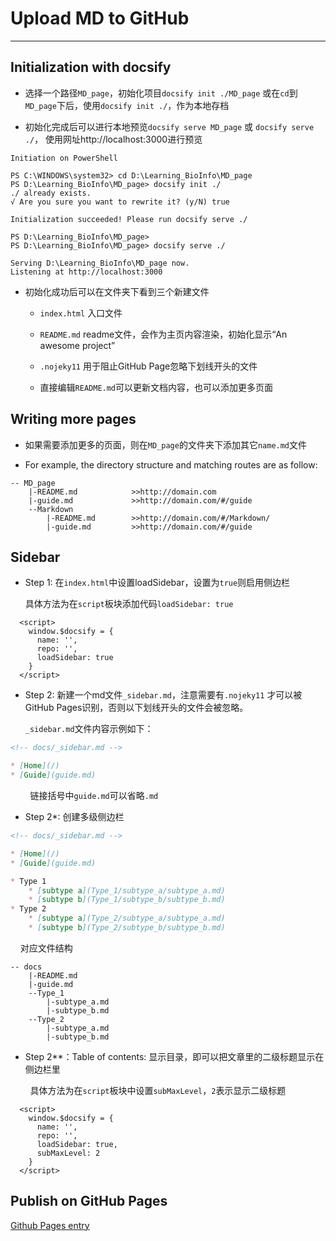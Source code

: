 # Upload MD to GitHub

---

## Initialization with docsify

- 选择一个路径`MD_page`，初始化项目`docsify init ./MD_page` 或在`cd`到`MD_page`下后，使用`docsify init ./`，作为本地存档  

- 初始化完成后可以进行本地预览`docsify serve MD_page` 或 `docsify serve ./`， 使用网址http://localhost:3000进行预览

```Terminal
Initiation on PowerShell

PS C:\WINDOWS\system32> cd D:\Learning_BioInfo\MD_page
PS D:\Learning_BioInfo\MD_page> docsify init ./
./ already exists.
√ Are you sure you want to rewrite it? (y/N) true

Initialization succeeded! Please run docsify serve ./

PS D:\Learning_BioInfo\MD_page>
PS D:\Learning_BioInfo\MD_page> docsify serve ./

Serving D:\Learning_BioInfo\MD_page now.
Listening at http://localhost:3000
```

- 初始化成功后可以在文件夹下看到三个新建文件
  
  - `index.html`  入口文件
  
  - `README.md`  readme文件，会作为主页内容渲染，初始化显示“An awesome project”
  
  - `.nojeky11`  用于阻止GitHub Page忽略下划线开头的文件
  
  - 直接编辑`README.md`可以更新文档内容，也可以添加更多页面

## Writing more pages

- 如果需要添加更多的页面，则在`MD_page`的文件夹下添加其它`name.md`文件

- For example, the directory structure and matching routes are as follow:

```
-- MD_page
    |-README.md            >>http://domain.com
    |-guide.md             >>http://domain.com/#/guide
    --Markdown
        |-README.md        >>http://domain.com/#/Markdown/
        |-guide.md         >>http://domain.com/#/guide
```

## Sidebar

- Step 1: 在`index.html`中设置loadSidebar，设置为`true`则启用侧边栏
  
  具体方法为在`script`板块添加代码`loadSidebar: true`

```
  <script>
    window.$docsify = {
      name: '',
      repo: '',
      loadSidebar: true
    }
  </script>
```

- Step 2: 新建一个md文件`_sidebar.md`，注意需要有`.nojeky11` 才可以被GitHub Pages识别，否则以下划线开头的文件会被忽略。
  
  `_sidebar.md`文件内容示例如下：

```markdown
<!-- docs/_sidebar.md -->

* [Home](/)
* [Guide](guide.md)
```

        链接括号中`guide.md`可以省略`.md`

- Step 2*: 创建多级侧边栏

```markdown
<!-- docs/_sidebar.md -->

* [Home](/)
* [Guide](guide.md)

* Type 1
    * [subtype a](Type_1/subtype_a/subtype_a.md)
    * [subtype b](Type_1/subtype_b/subtype_b.md)
* Type 2
    * [subtype a](Type_2/subtype_a/subtype_a.md)
    * [subtype b](Type_2/subtype_b/subtype_b.md)
```

    对应文件结构

```
-- docs
    |-README.md
    |-guide.md
    --Type_1
        |-subtype_a.md
        |-subtype_b.md
    --Type_2
        |-subtype_a.md
        |-subtype_b.md
```

- Step 2**：Table of contents: 显示目录，即可以把文章里的二级标题显示在侧边栏里

        具体方法为在`script`板块中设置`subMaxLevel`，`2`表示显示二级标题

```
  <script>
    window.$docsify = {
      name: '',
      repo: '',
      loadSidebar: true,
      subMaxLevel: 2
    }
  </script>
```

## Publish on GitHub Pages

[Github Pages entry](https://pages.github.com)
